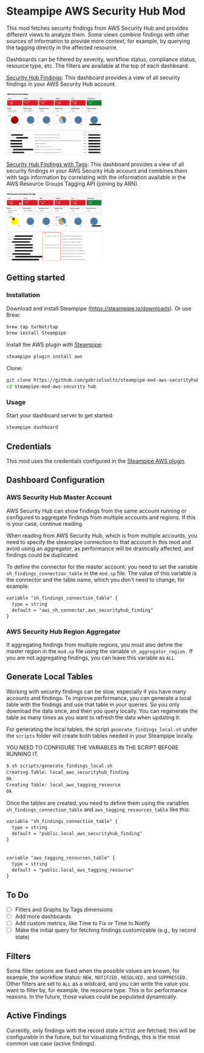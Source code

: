 # Steampipe AWS Security Hub Mod

This mod fetches security findings from AWS Security Hub and provides different views to analyze them. Some views combine findings with other sources of information to provide more context, for example, by querying the tagging directly in the affected resource.

Dashboards can be filtered by severity, workflow status, compliance status, resource type, etc. The filters are available at the top of each dashboard.

[Security Hub Findings](dashboards/securityhub_findings.sp): This dashboard provides a view of all security findings in your AWS Security Hub account.

<img src="docs/securityhub_findings.png" width="50%" type="thumbnail"/>

[Security Hub Findings with Tags](dashboards/securityhub_findings_with_tags.sp): This dashboard provides a view of all security findings in your AWS Security Hub account and combines them with tags information by correlating with the information available in the AWS Resource Groups Tagging API (joining by ARN).

<img src="docs/securityhub_findings_with_tags.png" width="50%" type="thumbnail"/>

## Getting started

### Installation

Download and install Steampipe (https://steampipe.io/downloads). Or use Brew:

```sh
brew tap turbot/tap
brew install Steampipe
```

Install the AWS plugin with [Steampipe](https://steampipe.io):

```sh
steampipe plugin install aws
```

Clone:

```sh
git clone https://github.com/gabrielsoltz/steampipe-mod-aws-securityhub
cd steampipe-mod-aws-security hub
```

### Usage

Start your dashboard server to get started:

```sh
steampipe dashboard
```

## Credentials

This mod uses the credentials configured in the [Steampipe AWS plugin](https://hub.steampipe.io/plugins/turbot/aws).

## Dashboard Configuration

### AWS Security Hub Master Account

AWS Security Hub can show findings from the same account running or configured to aggregate findings from multiple accounts and regions. If this is your case, continue reading.

When reading from AWS Security Hub, which is from multiple accounts, you need to specify the steampipe connection to that account in this mod and avoid using an aggregator, as performance will be drastically affected, and findings could be duplicated.

To define the connector for the master account, you need to set the variable `sh_findings_connection_table` in the `mod.sp` file. The value of this variable is the connector and the table name, which you don't need to change, for example:

```hcl
variable "sh_findings_connection_table" {
  type = string
  default = "aws_sh_connector.aws_securityhub_finding"
}
```

### AWS Security Hub Region Aggregator

If aggregating findings from multiple regions, you must also define the master region in the `mod.sp` file using the variable `sh_aggregator_region.` If you are not aggregating findings, you can leave this variable as `ALL`

## Generate Local Tables

Working with security findings can be slow, especially if you have many accounts and findings. To improve performance, you can generate a local table with the findings and use that table in your queries. So you only download the data once, and then you query locally. You can regenerate the table as many times as you want to refresh the data when updating it.

For generating the local tables, the script `generate_findings_local.sh` under the `scripts` folder will create both tables needed in your Steampipe locally.

YOU NEED TO CONFIGURE THE VARIABLES IN THE SCRIPT BEFORE RUNNING IT.

```sh
$ sh scripts/generate_findings_local.sh
Creating Table: local_aws_securityhub_finding
Ok
Creating Table: local_aws_tagging_resource
Ok
```

Once the tables are created, you need to define them using the variables `sh_findings_connection_table` and `aws_tagging_resources_table` like this:

```hcl
variable "sh_findings_connection_table" {
  type = string
  default = "public.local_aws_securityhub_finding"
}


variable "aws_tagging_resources_table" {
  type = string
  default = "public.local_aws_tagging_resource"
}
```

## To Do

- [ ] Filters and Graphs by Tags dimensions
- [ ] Add more dashboards
- [ ] Add custom metrics, like Time to Fix or Time to Notify
- [ ] Make the initial query for fetching findings customizable (e.g., by record state)

## Filters

Some filter options are fixed when the possible values are known, for example, the workflow status: `NEW,` `NOTIFIED,` `RESOLVED,` and `SUPPRESSED.` Other filters are set to `ALL` as a wildcard, and you can write the value you want to filter by, for example, the resource type. This is for performance reasons. In the future, those values could be populated dynamically.

## Active Findings

Currently, only findings with the record state `ACTIVE` are fetched; this will be configurable in the future, but for visualizing findings, this is the most common use case (active findings).

